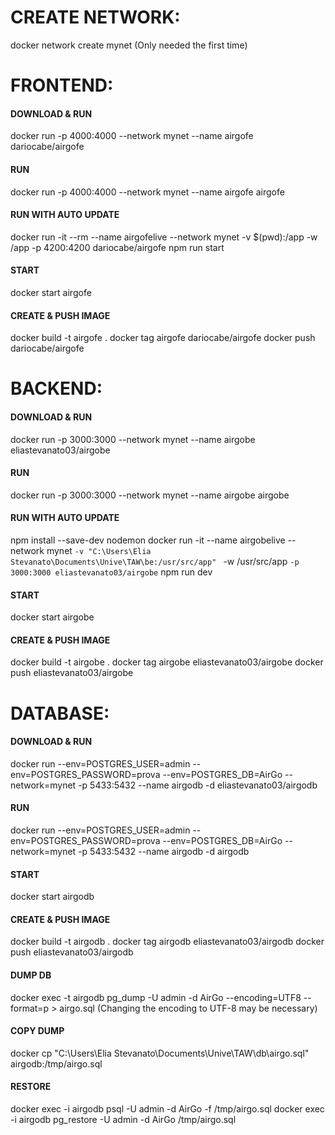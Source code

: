 # CREATE NETWORK:
docker network create mynet
(Only needed the first time)

# FRONTEND:

#### DOWNLOAD & RUN
docker run -p 4000:4000 --network mynet --name airgofe dariocabe/airgofe

#### RUN
docker run -p 4000:4000 --network mynet --name airgofe airgofe

#### RUN WITH AUTO UPDATE
docker run -it --rm --name airgofelive --network mynet -v $(pwd):/app -w /app -p 4200:4200 dariocabe/airgofe npm run start

#### START
docker start airgofe

#### CREATE & PUSH IMAGE
docker build -t airgofe .
docker tag airgofe dariocabe/airgofe
docker push dariocabe/airgofe

# BACKEND:
#### DOWNLOAD & RUN
docker run -p 3000:3000 --network mynet --name airgobe eliastevanato03/airgobe
#### RUN
docker run -p 3000:3000 --network mynet --name airgobe airgobe
#### RUN WITH AUTO UPDATE
npm install --save-dev nodemon
docker run -it --name airgobelive --network mynet `-v "C:\Users\Elia Stevanato\Documents\Unive\TAW\be:/usr/src/app" ` -w /usr/src/app ` -p 3000:3000 eliastevanato03/airgobe ` npm run dev
#### START
docker start airgobe

#### CREATE & PUSH IMAGE
docker build -t airgobe .
docker tag airgobe eliastevanato03/airgobe
docker push eliastevanato03/airgobe


# DATABASE:
#### DOWNLOAD & RUN
docker run --env=POSTGRES_USER=admin --env=POSTGRES_PASSWORD=prova --env=POSTGRES_DB=AirGo --network=mynet -p 5433:5432 --name airgodb -d eliastevanato03/airgodb
#### RUN
docker run --env=POSTGRES_USER=admin --env=POSTGRES_PASSWORD=prova --env=POSTGRES_DB=AirGo --network=mynet -p 5433:5432 --name airgodb -d airgodb
#### START
docker start airgodb

#### CREATE & PUSH IMAGE
docker build -t airgodb .
docker tag airgodb eliastevanato03/airgodb
docker push eliastevanato03/airgodb

#### DUMP DB
docker exec -t airgodb pg_dump -U admin -d AirGo --encoding=UTF8 --format=p > airgo.sql 
(Changing the encoding to UTF-8 may be necessary)

#### COPY DUMP
docker cp "C:\Users\Elia Stevanato\Documents\Unive\TAW\db\airgo.sql" airgodb:/tmp/airgo.sql

#### RESTORE
docker exec -i airgodb psql -U admin -d AirGo -f /tmp/airgo.sql
docker exec -i airgodb pg_restore -U admin -d AirGo /tmp/airgo.sql